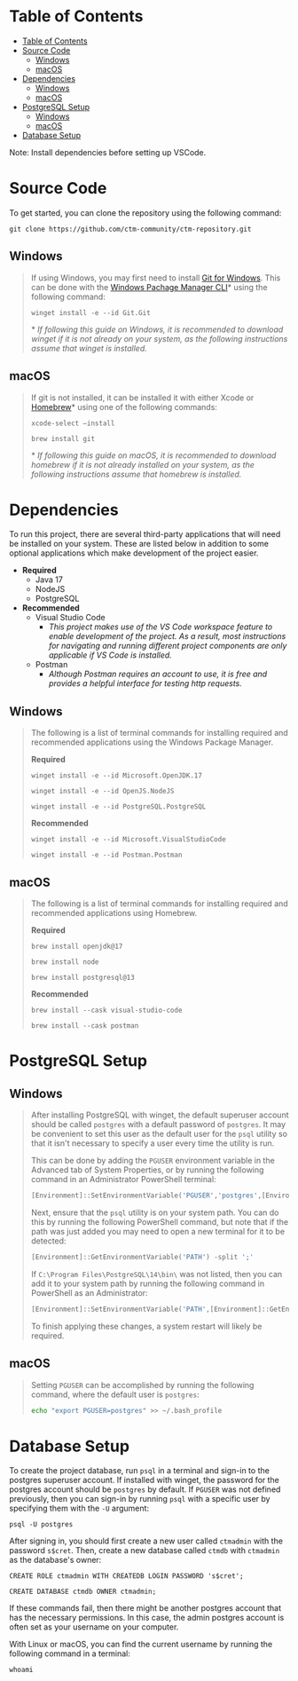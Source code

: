 # Table of Contents

- [Table of Contents](#table-of-contents)
- [Source Code](#source-code)
  - [Windows](#windows)
  - [macOS](#macos)
- [Dependencies](#dependencies)
  - [Windows](#windows-1)
  - [macOS](#macos-1)
- [PostgreSQL Setup](#postgresql-setup)
  - [Windows](#windows-2)
  - [macOS](#macos-2)
- [Database Setup](#database-setup)

Note: Install dependencies before setting up VSCode.

# Source Code
To get started, you can clone the repository using the following command:
```
git clone https://github.com/ctm-community/ctm-repository.git
```

## Windows
>If using Windows, you may first need to install [Git for Windows](https://gitforwindows.org/). This can be done with the [Windows Pachage Manager CLI](https://winget.run/)* using the following command:
>```
>winget install -e --id Git.Git
>```
>
>\* *If following this guide on Windows, it is recommended to download winget if it is not already on your system, as the following instructions assume that winget is installed.*

## macOS

>If git is not installed, it can be installed it with either Xcode or [Homebrew](https://brew.sh/)* using one of the following commands:
>```
>xcode-select –install
>```
>```
>brew install git
>```
>\* *If following this guide on macOS, it is recommended to download homebrew if it is not already installed on your system, as the following instructions assume that homebrew is installed.*

# Dependencies
To run this project, there are several third-party applications that will need be installed on your system. These are listed below in addition to some optional applications which make development of the project easier.

- **Required**
    - Java 17
    - NodeJS
    - PostgreSQL
- **Recommended**
    - Visual Studio Code
        - *This project makes use of the VS Code workspace feature to enable development of the project. As a result, most instructions for navigating and running different project components are only applicable if VS Code is installed.*
    - Postman
        - *Although Postman requires an account to use, it is free and provides a helpful interface for testing http requests.*

## Windows
> The following is a list of terminal commands for installing required and recommended applications using the Windows Package Manager.
>
> **Required**
> ```
> winget install -e --id Microsoft.OpenJDK.17
> ```
> ```
> winget install -e --id OpenJS.NodeJS
> ```
> ```
> winget install -e --id PostgreSQL.PostgreSQL
> ```
>
> **Recommended**
> ```
> winget install -e --id Microsoft.VisualStudioCode
> ```
> ```
> winget install -e --id Postman.Postman
> ```

## macOS
> The following is a list of terminal commands for installing required and recommended applications using Homebrew.
>
> **Required**
> ```
> brew install openjdk@17
> ```
> ```
> brew install node
> ```
> ```
> brew install postgresql@13
> ```
>
> **Recommended**
> ```
> brew install --cask visual-studio-code
> ```
> ```
> brew install --cask postman
> ```



# PostgreSQL Setup

## Windows
> After installing PostgreSQL with winget, the default superuser account should be called `postgres` with a default password of `postgres`. It may be convenient to set this user as the default user for the `psql` utility so that it isn't necessary to specify a user every time the utility is run.
>
> This can be done by adding the `PGUSER` environment variable in the Advanced tab of System Properties, or by running the following command in an Administrator PowerShell terminal:
> ```powershell
> [Environment]::SetEnvironmentVariable('PGUSER','postgres',[EnvironmentVariableTarget]::Machine)
> ```
>
> Next, ensure that the `psql` utility is on your system path. You can do this by running the following PowerShell command, but note that if the path was just added you may need to open a new terminal for it to be detected:
> ```powershell
> [Environment]::GetEnvironmentVariable('PATH') -split ';'
> ```
>
> If `C:\Program Files\PostgreSQL\14\bin\` was not listed, then you can add it to your system path by running the following command in PowerShell as an Administrator:
> ```powershell
> [Environment]::SetEnvironmentVariable('PATH',[Environment]::GetEnvironmentVariable('PATH')+';C:\Program Files\PostgreSQL\14\bin\',[EnvironmentVariableTarget]::Machine)
> ```
> To finish applying these changes, a system restart will likely be required.

## macOS
> Setting `PGUSER` can be accomplished by running the following command, where the default user is `postgres`:
> ```bash
> echo "export PGUSER=postgres" >> ~/.bash_profile
> ```

# Database Setup
To create the project database, run `psql` in a terminal and sign-in to the postgres superuser account. If installed with winget, the password for the postgres account should be `postgres` by default. If `PGUSER` was not defined previously, then you can sign-in by running `psql` with a specific user by specifying them with the `-U` argument:
```
psql -U postgres
```

After signing in, you should first create a new user called `ctmadmin` with the password `s$cret`. Then, create a new database called `ctmdb` with `ctmadmin` as the database's owner:
```
CREATE ROLE ctmadmin WITH CREATEDB LOGIN PASSWORD 's$cret';
```
```
CREATE DATABASE ctmdb OWNER ctmadmin;
```

If these commands fail, then there might be another postgres account that has the necessary permissions. In this case, the admin postgres account is often set as your username on your computer.

With Linux or macOS, you can find the current username by running the following command in a terminal:
```
whoami
```
